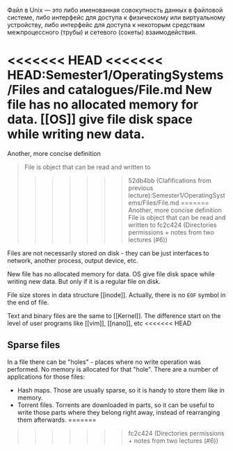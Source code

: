 Файл в Unix — это либо именованная совокупность данных в файловой системе, либо интерфейс для доступа к физическому или виртуальному устройству, либо интерфейс для доступа к некоторым средствам межпроцессного (трубы) и сетевого (сокеты) взаимодействия.

<<<<<<< HEAD
<<<<<<< HEAD:Semester1/OperatingSystems/Files and catalogues/File.md
New file has no allocated memory for data. [[OS]] give file disk space while writing new data.
=======
Another, more concise definition
> File is object that can be read and written to
>>>>>>> 52db4bb (Clafifications from previous lecture):Semester1/OperatingSystems/Files/File.md
=======
Another, more concise definition
> File is object that can be read and written to
>>>>>>> fc2c424 (Directories permissions + notes from two lectures (#6))

Files are not necessarily stored on disk - they can be just interfaces to network, another process, output device, etc.

New file has no allocated memory for data. OS give file disk space while writing new data. But only if it is a regular file on disk.

File size stores in data structure [[inode]]. Actually, there is no `EOF` symbol in the end of file.

Text and binary files are the same to [[Kernel]]. The difference start on the level of user programs like [[vim]], [[nano]], etc
<<<<<<< HEAD

## Sparse files
In a file there can be "holes" - places where no write operation was performed. No memory is allocated for that "hole". There are a number of applications for those files:
- Hash maps. Those are usually sparse, so it is handy to store them like in memory.
- Torrent files. Torrents are downloaded in parts, so it can be useful to write those parts where they belong right away, instead of rearranging them afterwards.
=======
>>>>>>> fc2c424 (Directories permissions + notes from two lectures (#6))
